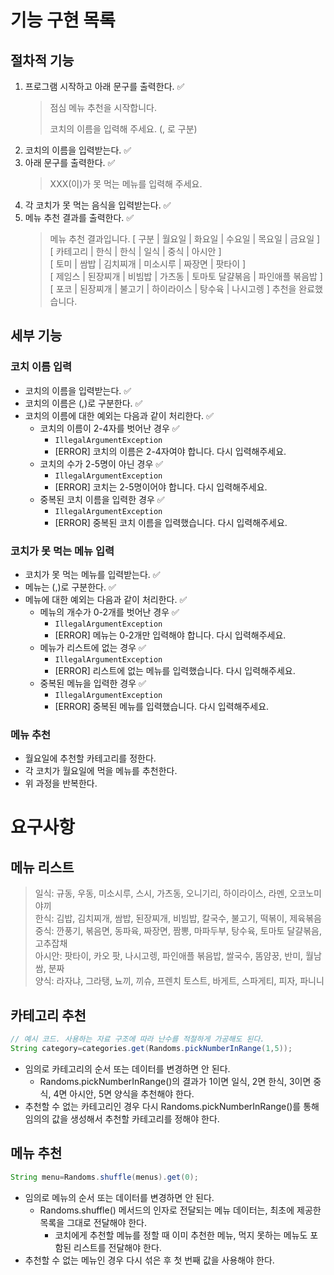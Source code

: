 # 기능 구현 목록

## 절차적 기능

1. 프로그램 시작하고 아래 문구를 출력한다. ✅
   > 점심 메뉴 추천을 시작합니다.
   >
   > 코치의 이름을 입력해 주세요. (, 로 구분)
2. 코치의 이름을 입력받는다. ✅
3. 아래 문구를 출력한다. ✅
   > XXX(이)가 못 먹는 메뉴를 입력해 주세요.
4. 각 코치가 못 먹는 음식을 입력받는다. ✅
5. 메뉴 추천 결과를 출력한다. ✅
   > 메뉴 추천 결과입니다.
   > [ 구분 | 월요일 | 화요일 | 수요일 | 목요일 | 금요일 ]  
   > [ 카테고리 | 한식 | 한식 | 일식 | 중식 | 아시안 ]  
   > [ 토미 | 쌈밥 | 김치찌개 | 미소시루 | 짜장면 | 팟타이 ]  
   > [ 제임스 | 된장찌개 | 비빔밥 | 가츠동 | 토마토 달걀볶음 | 파인애플 볶음밥 ]  
   > [ 포코 | 된장찌개 | 불고기 | 하이라이스 | 탕수육 | 나시고렝 ]
   > 추천을 완료했습니다.

## 세부 기능

### 코치 이름 입력

- 코치의 이름을 입력받는다. ✅
- 코치의 이름은 (,)로 구분한다. ✅
- 코치의 이름에 대한 예외는 다음과 같이 처리한다. ✅
    - 코치의 이름이 2-4자를 벗어난 경우 ✅
        - `IllegalArgumentException`
        - [ERROR] 코치의 이름은 2-4자여야 합니다. 다시 입력해주세요.
    - 코치의 수가 2-5명이 아닌 경우 ✅
        - `IllegalArgumentException`
        - [ERROR] 코치는 2-5명이어야 합니다. 다시 입력해주세요.
    - 중복된 코치 이름을 입력한 경우 ✅
        - `IllegalArgumentException`
        - [ERROR] 중복된 코치 이름을 입력했습니다. 다시 입력해주세요.

### 코치가 못 먹는 메뉴 입력

- 코치가 못 먹는 메뉴를 입력받는다. ✅
- 메뉴는 (,)로 구분한다. ✅
- 메뉴에 대한 예외는 다음과 같이 처리한다. ✅
    - 메뉴의 개수가 0-2개를 벗어난 경우 ✅
        - `IllegalArgumentException`
        - [ERROR] 메뉴는 0-2개만 입력해야 합니다. 다시 입력해주세요.
    - 메뉴가 리스트에 없는 경우 ✅
        - `IllegalArgumentException`
        - [ERROR] 리스트에 없는 메뉴를 입력했습니다. 다시 입력해주세요.
    - 중복된 메뉴을 입력한 경우 ✅
        - `IllegalArgumentException`
        - [ERROR] 중복된 메뉴를 입력했습니다. 다시 입력해주세요.

### 메뉴 추천

- 월요일에 추천할 카테고리를 정한다.
- 각 코치가 월요일에 먹을 메뉴를 추천한다.
- 위 과정을 반복한다.

# 요구사항

## 메뉴 리스트

> 일식: 규동, 우동, 미소시루, 스시, 가츠동, 오니기리, 하이라이스, 라멘, 오코노미야끼  
> 한식: 김밥, 김치찌개, 쌈밥, 된장찌개, 비빔밥, 칼국수, 불고기, 떡볶이, 제육볶음  
> 중식: 깐풍기, 볶음면, 동파육, 짜장면, 짬뽕, 마파두부, 탕수육, 토마토 달걀볶음, 고추잡채  
> 아시안: 팟타이, 카오 팟, 나시고렝, 파인애플 볶음밥, 쌀국수, 똠얌꿍, 반미, 월남쌈, 분짜  
> 양식: 라자냐, 그라탱, 뇨끼, 끼슈, 프렌치 토스트, 바게트, 스파게티, 피자, 파니니

## 카테고리 추천

```java
// 예시 코드. 사용하는 자료 구조에 따라 난수를 적절하게 가공해도 된다.
String category=categories.get(Randoms.pickNumberInRange(1,5));
```

- 임의로 카테고리의 순서 또는 데이터를 변경하면 안 된다.
    - Randoms.pickNumberInRange()의 결과가 1이면 일식, 2면 한식, 3이면 중식, 4면 아시안, 5면 양식을 추천해야 한다.
- 추천할 수 없는 카테고리인 경우 다시 Randoms.pickNumberInRange()를 통해 임의의 값을 생성해서 추천할 카테고리를 정해야 한다.

## 메뉴 추천

```java
String menu=Randoms.shuffle(menus).get(0);
```

- 임의로 메뉴의 순서 또는 데이터를 변경하면 안 된다.
    - Randoms.shuffle() 메서드의 인자로 전달되는 메뉴 데이터는, 최초에 제공한 목록을 그대로 전달해야 한다.
        - 코치에게 추천할 메뉴를 정할 때 이미 추천한 메뉴, 먹지 못하는 메뉴도 포함된 리스트를 전달해야 한다.
- 추천할 수 없는 메뉴인 경우 다시 섞은 후 첫 번째 값을 사용해야 한다.
